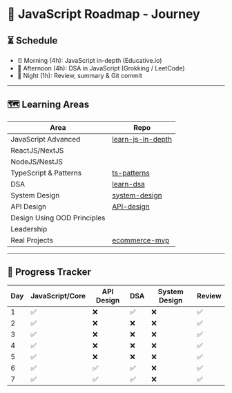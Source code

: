 # 🧠 JavaScript Roadmap - Journey

## ⏳ Schedule
- ⏰ Morning (4h): JavaScript in-depth (Educative.io)
- 🧠 Afternoon (4h): DSA in JavaScript (Grokking / LeetCode)
- 🌙 Night (1h): Review, summary & Git commit

---

## 🗺️ Learning Areas
| Area | Repo |
|------|------|
| JavaScript Advanced | [learn-js-in-depth](https://camtam1706.github.io/learn-js-in-depth/) |
| ReactJS/NextJS | |
| NodeJS/NestJS |  |
| TypeScript & Patterns | [ts-patterns](https://github.com/camtam1706/ts-patterns) |
| DSA | [learn-dsa](https://camtam1706.github.io/learn-dsa/) |
| System Design | [system-design](https://github.com/camtam1706/system-design) |
| API Design | [API-design](https://camtam1706.github.io/learn-api-design/) |
| Design Using OOD Principles |  |
| Leadership |  |
| Real Projects | [ecommerce-mvp](https://github.com/camtam1706/ecommerce-mvp) |

---

## 📆 Progress Tracker
| Day | JavaScript/Core | API Design | DSA | System Design | Review |
|-----|-----------------|------------|-----|---------------|--------|
| 1   | ✅             | ❌         | ✅ | ❌            | ✅    |
| 2   | ✅             | ❌         | ❌ | ❌            | ✅    |
| 3   | ✅             | ❌         | ❌ | ❌            | ✅    |
| 4   | ✅             | ❌         | ❌ | ❌            | ✅    |
| 5   | ✅             | ❌         | ❌ | ❌            | ✅    |
| 6   | ✅             | ✅         | ✅ | ❌            | ✅    |
| 7   | ✅             | ✅         | ✅ | ❌            | ✅    |

